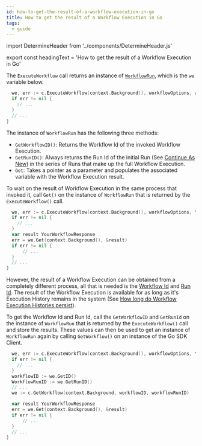 ```yaml
---
id: how-to-get-the-result-of-a-workflow-execution-in-go
title: How to get the result of a Workflow Execution in Go
tags:
  - guide
---
```


import DetermineHeader from '../components/DetermineHeader.js'

export const headingText = 'How to get the result of a Workflow Execution in Go'

<DetermineHeader
hLevel={props.heading}
hText={headingText}
/>

The `ExecuteWorkflow` call returns an instance of [`WorkflowRun`](https://pkg.go.dev/go.temporal.io/sdk@v1.8.0/client#WorkflowRun), which is the `we` variable below.

```go
  we, err := c.ExecuteWorkflow(context.Background(), workflowOptions, app.YourWorkflowDefinition, param)
  if err != nil {
    // ...
  }
  // ...
}
```

The instance of `WorkflowRun` has the following three methods:

- `GetWorkflowID()`: Returns the Workflow Id of the invoked Workflow Execution.
- `GetRunID()`: Always returns the Run Id of the initial Run (See [Continue As New](#)) in the series of Runs that make up the full Workflow Execution.
- `Get`: Takes a pointer as a parameter and populates the associated variable with the Workflow Execution result.

To wait on the result of Workflow Execution in the same process that invoked it, call `Get()` on the instance of `WorkflowRun` that is returned by the `ExecuteWorkflow()` call.

```go
  we, err := c.ExecuteWorkflow(context.Background(), workflowOptions, YourWorkflowDefinition, param)
  if err != nil {
    // ...
  }
  var result YourWorkflowResponse
  err = we.Get(context.Background(), &result)
  if err != nil {
      // ...
  }
  // ...
}
```

However, the result of a Workflow Execution can be obtained from a completely different process, all that is needed is the [Workflow Id](#) and [Run Id](#).
The result of the Workflow Execution is available for as long as it's Execution History remains in the system (See [How long do Workflow Execution Histories persist](#)).

To get the Workflow Id and Run Id, call the `GetWorkflowID` and `GetRunId` on the instance of `WorkflowRun` that is returned by the `ExecuteWorkflow()` call and store the results.
These values can then be used to get an instance of `WorkflowRun` again by calling `GetWorkflow()` on an instance of the Go SDK Client.

```go
  we, err := c.ExecuteWorkflow(context.Background(), workflowOptions, YourWorkflowDefinition, param)
  if err != nil {
    // ...
  }
  workflowID := we.GetID()
  WorkflowRunID := we.GetRunID()
  // ...
  we := c.GetWorkflow(context.Background, workflowID, workflowRunID)

  var result YourWorkflowResponse
  err = we.Get(context.Background(), &result)
  if err != nil {
      // ...
  }
  // ...
}
```

